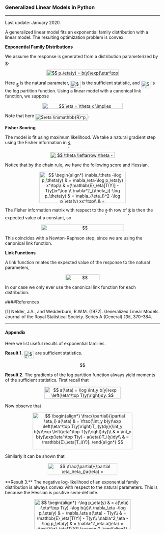 ### Generalized Linear Models in Python

---

Last update: January 2020.

A generalized linear model fits an exponential family distribution with a linear model. The resulting optimization problem is convex.

**Exponential Family Distributions**

We assume the response is generated from a distribution parameterized by <img alt="$\eta$" src="svgs/1d0496971a2775f4887d1df25cea4f7e.svg" align="middle" width="8.751954749999989pt" height="14.15524440000002pt"/>,
<p align="center"><img alt="$$&#10;p_\eta(y) = b(y)\exp(\eta^\top T(y) - a(\eta)).&#10;$$" src="svgs/3cfdd6ff06cb4ac341316ede046b486e.svg" align="middle" width="236.8150059pt" height="19.4813124pt"/></p>
Here <img alt="$\eta$" src="svgs/1d0496971a2775f4887d1df25cea4f7e.svg" align="middle" width="8.751954749999989pt" height="14.15524440000002pt"/> is the natural parameter, <img alt="$T(y)$" src="svgs/3c325d194ef326ae90b038090df1a962.svg" align="middle" width="33.32395109999999pt" height="24.65753399999998pt"/> is the sufficient statistic, and <img alt="$a(\eta)$" src="svgs/a7fa43c120ea21d26f73c627e514119d.svg" align="middle" width="30.22652489999999pt" height="24.65753399999998pt"/> is the log partition function. Using a linear model with a canonical link function, we suppose 
<p align="center"><img alt="$$&#10;\eta = \theta x \implies \nabla_\theta \eta_i = x,\ \nabla^2_\theta \eta_i = xx^\top.&#10;$$" src="svgs/80145fbf2d16523fb5abf06d8e37730e.svg" align="middle" width="262.99594035pt" height="18.84197535pt"/></p>
Note that here <img alt="$\eta \in\mathbb{R}^p, \theta\in\mathbb{R}^{p,n},x\in\mathbb{R}^n$" src="svgs/05edb6d2c6f090903e0bd98a5a2d37cd.svg" align="middle" width="172.17507285pt" height="22.831056599999986pt"/>. 

**Fisher Scoring**

The model is fit using maximum likelihood. We take a natural gradient step using the Fisher information in <img alt="$\theta$" src="svgs/27e556cf3caa0673ac49a8f0de3c73ca.svg" align="middle" width="8.17352744999999pt" height="22.831056599999986pt"/>,

<p align="center"><img alt="$$&#10;\theta \leftarrow \theta - \mathcal{I}_\theta^{-1}\nabla_\theta \left(-\log p_\theta(y)\right).&#10;$$" src="svgs/f7caafc068c590813973f4238b88db75.svg" align="middle" width="210.42856395pt" height="19.40624895pt"/></p>
Notice that by the chain rule, we have the following score and Hessian.
<p align="center"><img alt="$$&#10;\begin{align*}&#10;\nabla_\theta -\log p_\theta(y) &amp; = \nabla_\eta-\log p_\eta(y) x^\top\\&#10;&amp; =(\mathbb{E}_\eta[T(Y)] - T(y))x^\top \\&#10;\nabla^2_{\theta_i}-\log p_\theta(y) &amp; = \nabla_{\eta_i}^2 -\log p_\eta(y) xx^\top\\&#10;&amp; = \mathrm{Var}_\eta[T_i(Y)]xx^\top&#10;\end{align*}&#10;$$" src="svgs/781e3ee1b5ae66b53628d618a1990828.svg" align="middle" width="280.95289035pt" height="101.67868589999999pt"/></p>
The Fisher information matrix with respect to the <img alt="$i$" src="svgs/77a3b857d53fb44e33b53e4c8b68351a.svg" align="middle" width="5.663225699999989pt" height="21.68300969999999pt"/>-th row of <img alt="$\theta$" src="svgs/27e556cf3caa0673ac49a8f0de3c73ca.svg" align="middle" width="8.17352744999999pt" height="22.831056599999986pt"/> is then the expected value of a constant, so
<p align="center"><img alt="$$&#10;\mathbb{E}_\eta[\nabla^2_{\theta_i} -\log p_\theta(y)] = \mathrm{Var}_\eta[T_i(Y)]x x^\top&#10;$$" src="svgs/5683629d35e2c617e09f9f6713fd7656.svg" align="middle" width="270.09361995pt" height="20.485810949999998pt"/></p>
This coincides with a Newton-Raphson step, since we are using the canonical link function.

**Link Functions**

A link function relates the expected value of the response to the natural parameters,
<p align="center"><img alt="$$&#10;\mathbb{E}_{\eta}[y] = g^{-1}(\eta).&#10;$$" src="svgs/f0b779510648cfd06ee28a1c9a3b9d94.svg" align="middle" width="110.8483134pt" height="18.905967299999997pt"/></p>

In our case we only ever use the canonical link function for each distribution.

####References

[1] Nelder, J.A., and Wedderburn, R.W.M. (1972). Generalized Linear Models. Journal of the Royal Statistical Society. Series A (General) *135*, 370–384.

---

#### Appendix

Here we list useful results of exponential families.

**Result 1.** <img alt="$T(y)$" src="svgs/3c325d194ef326ae90b038090df1a962.svg" align="middle" width="33.32395109999999pt" height="24.65753399999998pt"/> are sufficient statistics. 
<p align="center"><img alt="$$&#10;p(y_1,\cdots,y_n) &#10;$$" src="svgs/d0ebac2a9fc7edddd6688fa93747112a.svg" align="middle" width="92.76633464999999pt" height="16.438356pt"/></p>


**Result 2.** The gradients of the log partition function always yield moments of the sufficient statistics. First recall that
<p align="center"><img alt="$$&#10;a(\eta) = \log \int_y b(y)\exp \left(\eta^\top T(y)\right)dy.&#10;$$" src="svgs/d8a37a7864e45ba5e4a8ca9d466265d7.svg" align="middle" width="247.72468379999998pt" height="39.58940535pt"/></p>
Now observe that
<p align="center"><img alt="$$&#10;\begin{align*}&#10;\frac{\partial}{\partial \eta_i} a(\eta) &amp; = \frac{\int_y b(y)\exp \left(\eta^\top T(y)\right)T_i(y)dy}{\int_y b(y)\exp \left(\eta^\top T(y)\right)dy}\\&#10;&amp; = \int_y b(y)\exp(\eta^\top T(y) - a(\eta))T_i(y)dy\\&#10;&amp; = \mathbb{E}_\eta[T_i(Y)].&#10;\end{align*}&#10;$$" src="svgs/f7cb6da610b446d81ca41bb34c3dc9bd.svg" align="middle" width="323.502729pt" height="119.23320585pt"/></p>
Similarly it can be shown that 
<p align="center"><img alt="$$&#10;\frac{\partial}{\partial \eta_i\eta_j}a(\eta) = \mathrm{Cov}[T_i(Y), T_j(Y)].&#10;$$" src="svgs/2a1b5ef99c7e9147ce92b02161baf56b.svg" align="middle" width="225.59923155pt" height="38.5152603pt"/></p>
**Result 3.** The negative log-likelihood of an exponential family distribution is always convex with respect to the natural parameters. This is because the Hessian is positive semi-definite.
<p align="center"><img alt="$$&#10;\begin{align*}&#10;-\log p_\eta(y) &amp; = a(\eta) -\eta^\top T(y) -\log b(y)\\&#10;\nabla_\eta -\log p_\eta(y) &amp; = \nabla_\eta a(\eta) - T(y)\\&#10;                            &amp; = \mathbb{E}_\eta[T(Y)] - T(y)\\&#10;\nabla^2_\eta -\log p_\eta(y) &amp; = \nabla^2_\eta a(\eta) = \text{Var}_\eta[T(Y)] \succeq 0.&#10;\end{align*}&#10;$$" src="svgs/9bc1d1d8b870ae2dc879be425180f30b.svg" align="middle" width="314.5818885pt" height="97.09048965pt"/></p>
